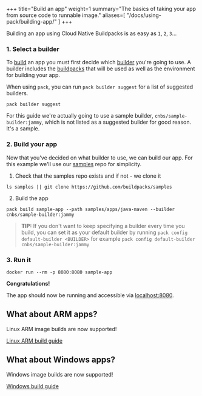 +++
title="Build an app"
weight=1
summary="The basics of taking your app from source code to runnable image."
aliases=[
    "/docs/using-pack/building-app/"
]
+++
<!--+- `
# Build an app
`+-->

Building an app using Cloud Native Buildpacks is as easy as `1`, `2`, `3`...

### 1. Select a builder

To [build][build] an app you must first decide which [builder][builder] you're going to use. A builder
includes the [buildpacks][buildpack] that will be used as well as the environment for building your
app.

When using `pack`, you can run `pack builder suggest` for a list of suggested builders.

```
pack builder suggest
```
<!--+- "{{execute}}"+-->

For this guide we're actually going to use a sample builder, `cnbs/sample-builder:jammy`, which is not listed
as a suggested builder for good reason. It's a sample.

### 2. Build your app

Now that you've decided on what builder to use, we can build our app. For this example we'll use our [samples][samples]
repo for simplicity.

1. Check that the samples repo exists and if not - we clone it
```
ls samples || git clone https://github.com/buildpacks/samples
```
<!--+- "{{execute}}"+-->

2. Build the app
```
pack build sample-app --path samples/apps/java-maven --builder cnbs/sample-builder:jammy
```
<!--+- "{{execute}}"+-->

> **TIP:** If you don't want to keep specifying a builder every time you build, you can set it as your default
> builder by running `pack config default-builder <BUILDER>` for example `pack config default-builder cnbs/sample-builder:jammy`
<!--+- "{{execute}}"+-->

### 3. Run it

```
docker run --rm -p 8080:8080 sample-app
```
<!--+- "{{execute}}"+-->

**Congratulations!**

<!--+- if false+-->
The app should now be running and accessible via [localhost:8080](http://localhost:8080).
<!--+end+-->

<!--+ `
Now open your favorite browser and point it to port "8080" of your host and take a minute to enjoy the view.

On Katacoda you can do this by [clicking here](https://[[HOST_SUBDOMAIN]]-8080-[[KATACODA_HOST]].environments.katacoda.com)
` +-->

## What about ARM apps?

Linux ARM image builds are now supported!

<!--+- if false+-->
<a href="/docs/app-developer-guide/build-an-arm-app" class="button bg-blue">Linux ARM build guide</a>
<!--+end+-->

<!--+ `
Check out the [Linux ARM build guide](https://buildpacks.io//docs/app-developer-guide/build-an-arm-app).
` +-->
## What about Windows apps?

Windows image builds are now supported!

<!--+- if false+-->
<a href="/docs/app-developer-guide/build-a-windows-app" class="button bg-blue">Windows build guide</a>
<!--+end+-->
<!--+ `
Check out the [Windows build guide](https://buildpacks.io/docs/app-developer-guide/build-a-windows-app/).
` +-->

[build]: /docs/concepts/operations/build
[builder]: /docs/concepts/components/builder
[buildpack]: /docs/concepts/components/buildpack
[samples]: https://github.com/buildpacks/samples
